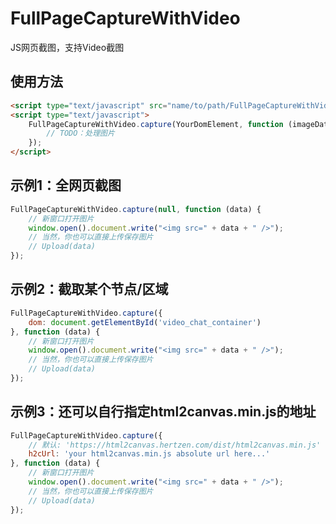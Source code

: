# FullPageCaptureWithVideo

JS网页截图，支持Video截图

## 使用方法
```html
<script type="text/javascript" src="name/to/path/FullPageCaptureWithVideo.js"></script>
<script type="text/javascript">
    FullPageCaptureWithVideo.capture(YourDomElement, function (imageDataURL) {
        // TODO：处理图片
    });
</script>
```

## 示例1：全网页截图
```javascript
FullPageCaptureWithVideo.capture(null, function (data) {
    // 新窗口打开图片
    window.open().document.write("<img src=" + data + " />");
    // 当然，你也可以直接上传保存图片
    // Upload(data)
});
```

## 示例2：截取某个节点/区域
```javascript
FullPageCaptureWithVideo.capture({
    dom: document.getElementById('video_chat_container')
}, function (data) {
    // 新窗口打开图片
    window.open().document.write("<img src=" + data + " />");
    // 当然，你也可以直接上传保存图片
    // Upload(data)
});
```


## 示例3：还可以自行指定html2canvas.min.js的地址
```javascript
FullPageCaptureWithVideo.capture({
    // 默认: 'https://html2canvas.hertzen.com/dist/html2canvas.min.js'
    h2cUrl: 'your html2canvas.min.js absolute url here...' 
}, function (data) {
    // 新窗口打开图片
    window.open().document.write("<img src=" + data + " />");
    // 当然，你也可以直接上传保存图片
    // Upload(data)
});
```
